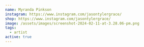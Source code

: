 ```yaml
---
name: Myranda Pinkson
instagram: https://www.instagram.com/jasontylergrace/
shop: https://www.instagram.com/jasontylergrace/
image: /assets/images/screenshot-2024-02-11-at-3.28.06-pm.png
tags:
  - artist
active: true
---
```

